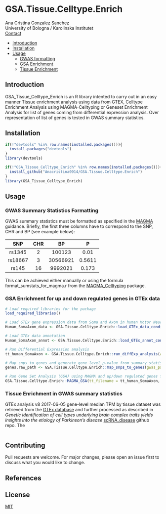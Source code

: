 # GSA.Tissue.Celltype.Enrich

Ana Cristina Gonzalez Sanchez<br/>
University of Bologna / Karolinska Institutet<br/>
[Contact](mailto:ana.gonzalezsanchez@studio.unibo.it)
 
- [Introduction](#introduction)
- [Installation](#installation)
- [Usage](#usage)
	- [GWAS formatting](#GWAS-Summary-Statistics-Formatting)
	- [GSA Enrichment](#GSA-Enrichment-for-up-and-down-regulated-genes-in-GTEx-data)
	- [Tissue Enrichment](#Tissue-Enrichment-in-GWAS-summary-statistics)

## Introduction
GSA_Tissue_Celltype_Enrich is an R library intented to carry out in an easy manner Tissue enrichment analysis using data from GTEX, Celltype Enrichment Analysis using MAGMA-Celltyping or Geneset Enrichment Analysis for list of genes coming from differential expression analysis. Over representation of list of genes is tested in GWAS summary statistics. 

## Installation
``` R
if(!"devtools" %in% row.names(installed.packages())){
  install.packages("devtools")
}
library(devtools)

if(!"GSA_Tissue_Celltype_Enrich" %in% row.names(installed.packages())){
  install_github("Anacristina0914/GSA.Tissue.Celltype.Enrich")
}
library(GSA_Tissue_Celltype_Enrich) 
```

## Usage

### GWAS Summary Statistics Formatting
GWAS summary statistics must be formatted as specified in the [MAGMA](https://ctg.cncr.nl/software/MAGMA/doc/manual_v1.09.pdf) guidance. Briefly, the first three columns have to correspond to the SNP, CHR and BP (see example below):

|SNP |CHR |BP |P |
|:-:|:-:|:-:|:-:|
|rs1345 |2 |100123 |0.01 |
|rs18667 |3 |30566921 |0.5611 |
|rs145 |16 |9992021 |0.173 |

This can be achieved either manually or using the formula format_sumstats_for_magma.r from the [MAGMA_Celltyping](https://github.com/NathanSkene/MAGMA_Celltyping) package.

### GSA Enrichment for up and down regulated genes in GTEx data
``` R
# Load required libraries for the package
load_required_libraries()

# Load GTEx gene expression data from Soma and Axon in human Motor Neurons. Only controls are loaded (C*).  
Human_SomaAxon_data <- GSA.Tissue.Celltype.Enrich::load_GTEx_data_conditional(path = "/Soma_Axon_RNA-Seq/GSE121069_GEO_rpkms_human.txt",pattern = "C*",sep = "\t")

# Load GTEx data annotation
Human_SomaAxon_annot <- GSA.Tissue.Celltype.Enrich::load_GTEx_annot_conditional(path = "/Soma_Axon_RNA-seq/", data = Human_SomaAxon, data_type = "Soma-Axon")

# Run Differential Expression analysis 
tt_human_SomaAxon <- GSA.Tissue.Celltype.Enrich::run_diffExp_analysis(annot = Human_SomaAxon_annot, data = Human_SomaAxon_data, expr_path = "/Soma_Axon_RNA-seq/", analysis_type = "D_Soma-Axon", species = "human")

# Map snps to genes and generate gene level p-value from summary statistics
genes.raw_path <- GSA.Tissue.Celltype.Enrich::map_snps_to_genes(gwas_path = "/ALS_sumstats.txt", N=NULL, genloc_filepath = "/genloc_files/NCBI37.3.gene.loc", genome_ref_path = "/g1000/g1000_eur",analysis_type = "D_Soma-Axon", species = "human")

# Run Gene Set Analysis (GSA) using MAGMA and up/down regulated genes from expression data and GWAS summary statistics.
GSA.Tissue.Celltype.Enrich::MAGMA_GSA(tt_filename = tt_human_SomaAxon, analysis_type = "D_Soma-Axon", genes.raw_path = genes.raw_path, species = "human", gene_n = 250)
```
### Tissue Enrichment in GWAS summary statistics

GTEx analysis v8 2017-06-05 gene-level median TPM by tissue dataset was retrieved from the [GTEx database](https://gtexportal.org/home/datasets) and further processed as described in <i> Genetic identification of cell types underlying brain complex traits yields insights into the etiology of Parkinson’s disease</i> [scRNA_disease](https://github.com/jbryois/scRNA_disease/blob/master/Code_Paper/Code_GTEx/get_GTEx_input.md) github repo. The 
``` R
```

## Contributing
Pull requests are welcome. For major changes, please open an issue first to discuss what you would like to change.

## References

## License
[MIT](https://choosealicense.com/licenses/mit/)
